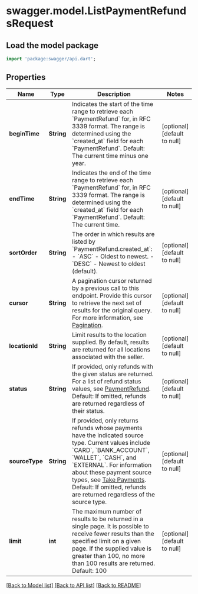 # swagger.model.ListPaymentRefundsRequest

## Load the model package
```dart
import 'package:swagger/api.dart';
```

## Properties
Name | Type | Description | Notes
------------ | ------------- | ------------- | -------------
**beginTime** | **String** | Indicates the start of the time range to retrieve each &#x60;PaymentRefund&#x60; for, in RFC 3339  format.  The range is determined using the &#x60;created_at&#x60; field for each &#x60;PaymentRefund&#x60;.   Default: The current time minus one year. | [optional] [default to null]
**endTime** | **String** | Indicates the end of the time range to retrieve each &#x60;PaymentRefund&#x60; for, in RFC 3339  format.  The range is determined using the &#x60;created_at&#x60; field for each &#x60;PaymentRefund&#x60;.  Default: The current time. | [optional] [default to null]
**sortOrder** | **String** | The order in which results are listed by &#x60;PaymentRefund.created_at&#x60;: - &#x60;ASC&#x60; - Oldest to newest. - &#x60;DESC&#x60; - Newest to oldest (default). | [optional] [default to null]
**cursor** | **String** | A pagination cursor returned by a previous call to this endpoint. Provide this cursor to retrieve the next set of results for the original query.  For more information, see [Pagination](https://developer.squareup.com/docs/build-basics/common-api-patterns/pagination). | [optional] [default to null]
**locationId** | **String** | Limit results to the location supplied. By default, results are returned for all locations associated with the seller. | [optional] [default to null]
**status** | **String** | If provided, only refunds with the given status are returned. For a list of refund status values, see [PaymentRefund](https://developer.squareup.com/reference/square_2023-12-13/objects/PaymentRefund).  Default: If omitted, refunds are returned regardless of their status. | [optional] [default to null]
**sourceType** | **String** | If provided, only returns refunds whose payments have the indicated source type. Current values include &#x60;CARD&#x60;, &#x60;BANK_ACCOUNT&#x60;, &#x60;WALLET&#x60;, &#x60;CASH&#x60;, and &#x60;EXTERNAL&#x60;. For information about these payment source types, see [Take Payments](https://developer.squareup.com/docs/payments-api/take-payments).  Default: If omitted, refunds are returned regardless of the source type. | [optional] [default to null]
**limit** | **int** | The maximum number of results to be returned in a single page.  It is possible to receive fewer results than the specified limit on a given page.  If the supplied value is greater than 100, no more than 100 results are returned.  Default: 100 | [optional] [default to null]

[[Back to Model list]](../README.md#documentation-for-models) [[Back to API list]](../README.md#documentation-for-api-endpoints) [[Back to README]](../README.md)

